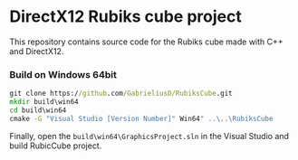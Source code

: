 # DirectX12 Rubiks cube project

This repository contains source code for the Rubiks cube made with C++ and DirectX12.

### Build on Windows 64bit

```cmd
git clone https://github.com/GabrieliusD/RubiksCube.git
mkdir build\win64
cd build\win64
cmake -G "Visual Studio [Version Number]" Win64" ..\..\RubiksCube
```

Finally, open the `build\win64\GraphicsProject.sln` in the Visual Studio and build RubicCube project.
